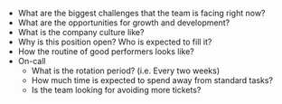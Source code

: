 - What are the biggest challenges that the team is facing right now?
- What are the opportunities for growth and development?
- What is the company culture like?
- Why is this position open? Who is expected to fill it?
- How the routine of good performers looks like?
- On-call
  - What is the rotation period? (i.e. Every two weeks)
  - How much time is expected to spend away from standard tasks?
  - Is the team looking for avoiding more tickets?
